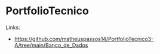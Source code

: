 # PortfolioTecnico
Links:
- https://github.com/matheuspassos14/PortfolioTecnico3-A/tree/main/Banco_de_Dados
